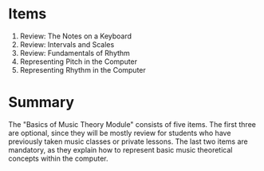 Items
=====

1. Review: The Notes on a Keyboard
2. Review: Intervals and Scales
3. Review: Fundamentals of Rhythm
4. Representing Pitch in the Computer
5. Representing Rhythm in the Computer


Summary
=======

The "Basics of Music Theory Module" consists of five items.  The first three
are optional, since they will be mostly review for students who have previously
taken music classes or private lessons.  The last two items are mandatory, as
they explain how to represent basic music theoretical concepts within the
computer.
